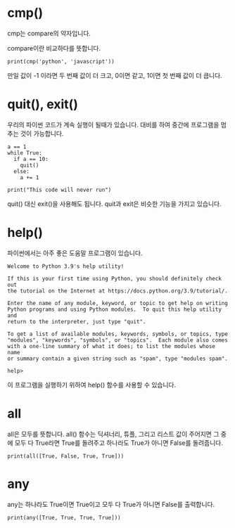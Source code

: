 # cmp()
cmp는 compare의 약자입니다.

compare이란 비교하다를 뜻합니다.

```
print(cmp('python', 'javascript'))
```

만일 값이 -1 이라면 두 번째 값이 더 크고, 0이면 같고, 1이면 첫 번째 값이 더 큽니다.

# quit(), exit()
우리의 파이썬 코드가 계속 실행이 될때가 있습니다. 대비를 하여 중간에 프로그램을 멈추는 것이 가능합니다.

```
a == 1
while True:
  if a == 10:
    quit()
  else:
    a += 1

print("This code will never run")
```

quit() 대신 exit()을 사용해도 됩니다. quit과 exit은 비슷한 기능을 가지고 있습니다.

# help()
파이썬에서는 아주 좋은 도움말 프로그램이 있습니다.

```
Welcome to Python 3.9's help utility!

If this is your first time using Python, you should definitely check out
the tutorial on the Internet at https://docs.python.org/3.9/tutorial/.

Enter the name of any module, keyword, or topic to get help on writing
Python programs and using Python modules.  To quit this help utility and
return to the interpreter, just type "quit".

To get a list of available modules, keywords, symbols, or topics, type
"modules", "keywords", "symbols", or "topics".  Each module also comes
with a one-line summary of what it does; to list the modules whose name
or summary contain a given string such as "spam", type "modules spam".

help>
```

이 프로그램을 실행하기 위하여 help() 함수를 사용할 수 있습니다.

# all
all은 모두를 뜻합니다. all() 함수는 딕셔너리, 튜플, 그리고 리스트 값이 주어지면 그 중에 모두 다 True라면 True를 돌려주고 하나라도 True가 아니면 False를 돌려줍니다.

```
print(all([True, False, True, True]))
```

# any
any는 하나라도 True이면 True이고 모두 다 True가 아니면 False를 출력합니다.

```
print(any([True, True, True, True]))
```
